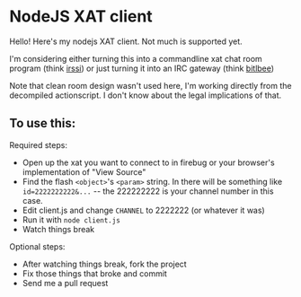 NodeJS XAT client
=================

Hello! Here's my nodejs XAT client. Not much is supported yet.

I'm considering either turning this into a commandline xat chat room program
(think [irssi](http://www.irssi.org/)) or just turning it into an IRC gateway
(think [bitlbee](http://www.bitlbee.org/main.php/news.r.html))

Note that clean room design wasn't used here, I'm working directly from the
decompiled actionscript. I don't know about the legal implications of that.

To use this:
------------

Required steps:

* Open up the xat you want to connect to in firebug or your browser's
  implementation of "View Source"
* Find the flash `<object>`'s `<param>` string. In there will be something like
  `id=2222222222&...` -- the 222222222 is your channel number in this case.
* Edit client.js and change `CHANNEL` to 2222222 (or whatever it was)
* Run it with `node client.js`
* Watch things break

Optional steps:

* After watching things break, fork the project
* Fix those things that broke and commit
* Send me a pull request
